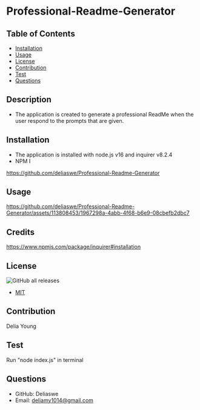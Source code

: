 # Professional-Readme-Generator

## Table of Contents
- [Installation](#installation)
- [Usage](#usage)
- [License](#license)
- [Contribution](#contribution)
- [Test](#test)
- [Questions](#questions)

## Description

- The application is created to generate a professional ReadMe when the user respond to the prompts that are given.

## Installation
- The application is installed with node.js v16 and inquirer v8.2.4 
- NPM I

https://github.com/deliaswe/Professional-Readme-Generator

## Usage

https://github.com/deliaswe/Professional-Readme-Generator/assets/113808453/1967298a-4abb-4f68-b6e9-08cbefb2dbc7


## Credits
https://www.npmjs.com/package/inquirer#installation

## License
![GitHub all releases](https://img.shields.io/github/downloads/deliaswe/Professional-Readme-Generator/total?label=Delia%20young&logo=github&logoColor=%23ff69b4&style=for-the-badge)
- [MIT](#MIT)

## Contribution
Delia Young
## Test
Run "node index.js" in terminal

## Questions
* GitHub: Deliaswe
* Email: deliamy1014@gmail.com